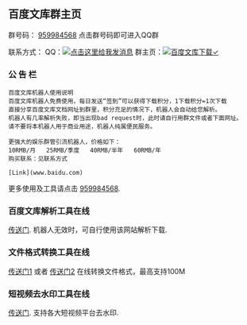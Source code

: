 ## 百度文库群主页

群号码： [959984568](https://jq.qq.com/?_wv=1027&k=5XXSJUS) 点击群号码即可进入QQ群

联系方式：
QQ：<a target="_blank" href="http://wpa.qq.com/msgrd?v=3&uin=16024062&site=qq&menu=yes"><img border="0" src="http://wpa.qq.com/pa?p=2:16024062:51" alt="点击这里给我发消息" title="点击这里给我发消息"/></a>
群主页：<a target="_blank" href="//shang.qq.com/wpa/qunwpa?idkey=c53a63883b107429699fcd11d89b45588d53f317350473d51a792003d86bc429"><img border="0" src="//pub.idqqimg.com/wpa/images/group.png" alt="百度文库下载✓" title="百度文库下载✓"></a>
### 公 告 栏



```
百度文库机器人使用说明
百度文库机器人免费使用，每日发送“签到”可以获得下载积分，1下载积分=1次下载
直接分享百度文库文档网址到群里，积分充足的情况下，机器人会自动给您解析。
机器人有几率解析失败，即当出现bad request时，此时请自行用群文件或者下面网址。
请不要将本机器人用于商业用途，机器人纯属便民服务。

更强大的娱乐群管引流机器人，价格如下：
10RMB/月   25RMB/季度   40RMB/半年   60RMB/年
购买联系：见联系方式

[Link](www.baidu.com)
```

更多使用及工具请点击 [959984568](https://jq.qq.com/?_wv=1027&k=5XXSJUS).

### 百度文库解析工具在线

[传送门](www.hiwenku.com). 机器人无效时，可自行使用该网站解析下载.

### 文件格式转换工具在线

[传送门1](www.cleverpdf.com) 或者 [传送门2](https://jq.qq.com/?_wv=1027&k=5XXSJUS) 在线转换文件格式，最高支持100M
 
### 短视频去水印工具在线
[传送门](http://www.tingsang.com). 支持各大短视频平台去水印.

